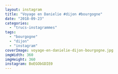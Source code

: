```yaml
---
layout: instagram
title: "Voyage en Danielie #dijon #bourgogne"
date: "2018-09-23"
categories: 
  - "trucs-instagrammes"
tags: 
  - "bourgogne"
  - "dijon"
  - "instagram"
coverImage: voyage-en-danielie-dijon-bourgogne.jpg
imgWidth: 360
imgHeight: 360
instagram: BoEGObGDIE0
---
```

